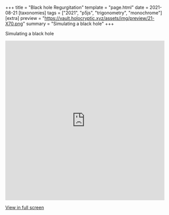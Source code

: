 +++
title = "Black hole Regurgitation"
template = "page.html"
date = 2021-08-21
[taxonomies]
tags = ["2021", "p5js", "trigonometry", "monochrome"]
[extra]
preview = "https://vault.holocryptic.xyz/assets/img/preview/21-X70.png"
summary = "Simulating a black hole"
+++

Simulating a black hole

<embed
type="text/html"
src="https://vault.holocryptic.xyz/src/2021/21-X70"
width="500"
height="500"
/>

<a target=_blank href="https://vault.holocryptic.xyz/src/2021/21-X70">View in full screen</a>